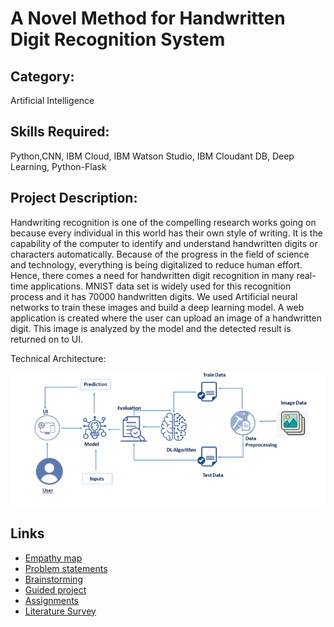 # A Novel Method for Handwritten Digit Recognition System

## Category: 

Artificial Intelligence

## Skills Required: 

Python,CNN, IBM Cloud, IBM Watson Studio, IBM Cloudant DB, Deep Learning, Python-Flask

## Project Description:

Handwriting recognition is one of the compelling research works going on because every individual in this world has their own style of writing. It is the capability of the computer to identify and understand handwritten digits or characters automatically. Because of the progress in the field of science and technology, everything is being digitalized to reduce human effort. Hence, there comes a need for handwritten digit recognition in many real-time applications. MNIST data set is widely used for this recognition process and it has 70000 handwritten digits. We used Artificial neural networks to train these images and build a deep learning model. A web application is created where the user can upload an image of a handwritten digit. This image is analyzed by the model and the detected result is returned on to UI.

Technical Architecture:


![architecture - blueprint](https://github.com/IBM-EPBL/IBM-Project-31681-1660204101/blob/main/Project%20Design%20%26%20Planning/Ideation%20Phase/architecture.png)


## Links 

*  [Empathy map](https://github.com/IBM-EPBL/IBM-Project-31681-1660204101/tree/main/Project%20Design%20%26%20Planning/Ideation%20Phase/Empathy_Map)
*  [Problem statements](https://github.com/IBM-EPBL/IBM-Project-31681-1660204101/tree/main/Project%20Design%20%26%20Planning/Ideation%20Phase/problem%20statement)
*  [Brainstorming](https://github.com/IBM-EPBL/IBM-Project-31681-1660204101/blob/main/Project%20Design%20%26%20Planning/Ideation%20Phase/Brainstorming.docx)
*  [Guided project](https://github.com/IBM-EPBL/IBM-Project-31681-1660204101/tree/main/Guided%20project)
*  [Assignments](https://github.com/IBM-EPBL/IBM-Project-31681-1660204101/tree/main/Assignments)
*  [Literature Survey](https://github.com/IBM-EPBL/IBM-Project-31681-1660204101/tree/main/Project%20Design%20%26%20Planning/Ideation%20Phase/Literature%20review)
